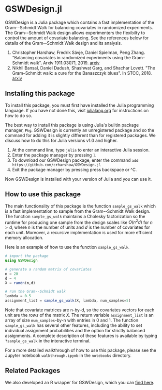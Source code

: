 # GSWDesign.jl
GSWDesign is a Julia package which contains a fast implementation of the Gram--Schmidt Walk 
for balancing covariates in randomized experiments. 
The Gram--Schmidt Walk design allows experimenters the flexibilty to control the amount of covariate balancing.
See the references below for details of the Gram--Schmidt Walk design and its analysis.

1. Christopher Harshaw, Fredrik S&auml;vje, Daniel Spielman, Peng Zhang. "Balancing covariates in randomized experiments
using the Gram–Schmidt walk". Arxiv 1911.03071, 2019. [arxiv](https://arxiv.org/abs/1911.03071)
2. Nikhil Bansal, Daniel Dadush, Shashwat Garg, and Shachar Lovett. "The Gram–Schmidt walk: a
cure for the Banaszczyk blues". In STOC, 2018. [arxiv](https://arxiv.org/abs/1708.01079)

## Installing this package
To install this package, you must first have installed the Julia programming language.
If you have not done this, visit [julialang.org](https://julialang.org/) for instructions on how to do so.

The best way to install this package is using Julia's builtin package manager, `Pkg`. 
GSWDesign is currently an unregistered package and so the command for adding it is slightly different than for registered packages.
We discuss how to do this for Julia versions v1.0 and higher.
1. At the command line, type `julia` to enter an interactive Julia session.
2. Enter the package manager by pressing `]`.
3. To download our GSWDesign package, enter the command `add https://github.com/crharshaw/GSWDesign.jl`
4. Exit the package manager by pressing press backspace or ^C.

Now GSWDesign is installed with your version of Julia and you can use it.

## How to use this package
The main functionality of this package is the function `sample_gs_walk` which is a fast implementation to sample
from the Gram--Schmidt Walk design. 
The function `sample_gs_walk` maintains a Cholesky factorization so the runtime for producing one sample from the design scales like $O(n^2 d)$ for $n > d$, where $n$ is the number of units and $d$ is the number of covariates for each unit.
Moreover, a recursive implementation is used for more efficient memory allocation.

Here is an example of how to use the function `sample_gs_walk`.

```julia
# import the package
using GSWDesign

# generate a random matrix of covariates
n = 20
d = 4
X = randn(n,d)

# run the Gram--Schmidt walk
lambda = 0.5
assignment_list = sample_gs_walk(X, lambda, num_samples=5)
```
Note that covariate matrices are n-by-d, so the covariates vectors for each unit are the *rows* of the matrix $X$.
The return variable `assignment_list` is an array of size `num_samples`-by-n with entries in 0 and 1.
The function `sample_gs_walk` has several other features, including the ability to set individual assignment probabilities and the option for strictly balanced assignments. 
A complete description of these features is available by typing `?sample_gs_walk` in the interactive terminal.

For a more detailed walkthrough of how to use this package, please see the Jupyter notebook `walkthrough.ipynb` in the `notebooks` directory.

## Related Packages
We also developed an R wrapper for GSWDesign, which you can [find here](https://github.com/fsavje/gswdesign-R).

